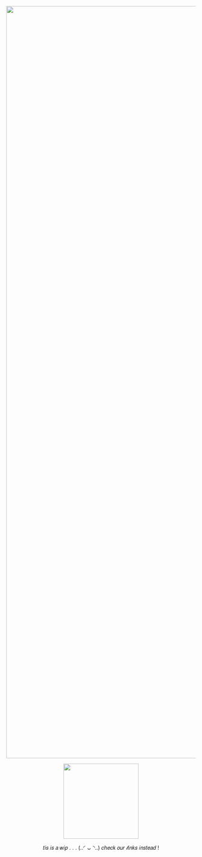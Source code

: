 <p align="center">
<img width="2000" src="https://64.media.tumblr.com/ad533b715ec32df58825798f3b6f327e/bbf30627ce04cc4a-6d/s2048x3072/cce0439815ede52a66efa17e57a22e464aa2a443.pnj">
</p>
<p align="center">
<img width="200" src="https://64.media.tumblr.com/d4a3705d8b1afd4640d2f33c86bdec4f/5e495bb83d0085ce-90/s1280x1920/45bf21e36de3bc01d1b6f766bcdb7857f989dcc6.pnj">
</p>
<p align="center">
𝑡𝑖𝑠  𝑖𝑠  𝑎  𝑤𝑖𝑝  . . .  (..◜ᴗ◝..)  𝑐𝘩𝑒𝑐𝑘  𝑜𝑢𝑟  𝓁𝑖𝑛𝑘𝑠  𝑖𝑛𝑠𝑡𝑒𝑎𝑑  !
</p>

